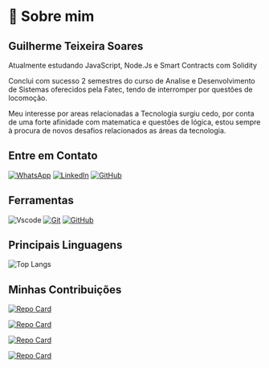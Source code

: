# 🚀 Sobre mim

## Guilherme Teixeira Soares

Atualmente estudando JavaScript, Node.Js e Smart Contracts com Solidity 

Conclui com sucesso 2 semestres do curso de Analise e Desenvolvimento de Sistemas oferecidos pela Fatec, tendo de interromper por questões de locomoção.

Meu interesse por areas relacionadas a Tecnologia surgiu cedo, por conta de uma forte afinidade com matematica e questões de lógica, estou sempre à procura de novos desafios relacionados as áreas da tecnologia.

## Entre em Contato

[![WhatsApp](https://img.shields.io/badge/WhatsApp-25D366?style=for-the-badge&logo=whatsapp&logoColor=white)](https://wa.me/55011958592232)
[![LinkedIn](https://img.shields.io/badge/LinkedIn-0077B5?style=for-the-badge&logo=linkedin&logoColor=white)](https://www.linkedin.com/in/6uilhermeTeixeira/)
[![GitHub](https://img.shields.io/badge/GitHub-100000?style=for-the-badge&logo=github&logoColor=white)](https://github.com/6uilhermeTeixeira)

## Ferramentas

![Vscode](https://img.shields.io/badge/Vscode-007ACC?style=for-the-badge&logo=visual-studio-code&logoColor=white)
[![Git](https://img.shields.io/badge/Git-000?style=for-the-badge&logo=git&logoColor=E94D5F)](https://git-scm.com/doc)
[![GitHub](https://img.shields.io/badge/GitHub-100000?style=for-the-badge&logo=github&logoColor=white)](https://github.com/6uilhermeTeixeira)

## Principais Linguagens

![Top Langs](https://github-readme-stats-git-masterrstaa-rickstaa.vercel.app/api/top-langs/?username=6uilhermeTeixeira&bg_color=000&border_color=30A3DC&title_color=E94D5F&text_color=FFF)

## Minhas Contribuições

[![Repo Card](https://github-readme-stats.vercel.app/api/pin/?username=6uilhermeTeixeira&repo=RequisitandoDadosAPICriptomoedas&bg_color=000&border_color=30A3DC&show_icons=true&icon_color=30A3DC&title_color=E94D5F&text_color=FFF)](https://github.com/6uilhermeTeixeira/RequisitandoDadosAPICriptomoedas)

[![Repo Card](https://github-readme-stats.vercel.app/api/pin/?username=6uilhermeTeixeira&repo=formacaoHTMLDesafio2&bg_color=000&border_color=30A3DC&show_icons=true&icon_color=30A3DC&title_color=E94D5F&text_color=FFF)](https://github.com/6uilhermeTeixeira/formacaoHTMLDesafio2)

[![Repo Card](https://github-readme-stats.vercel.app/api/pin/?username=6uilhermeTeixeira&repo=JogoDaCobrinhaJS&bg_color=000&border_color=30A3DC&show_icons=true&icon_color=30A3DC&title_color=E94D5F&text_color=FFF)](https://github.com/6uilhermeTeixeira/JogoDaCobrinhaJS)

[![Repo Card](https://github-readme-stats.vercel.app/api/pin/?username=6uilhermeTeixeira&repo=PolygonNFT&bg_color=000&border_color=30A3DC&show_icons=true&icon_color=30A3DC&title_color=E94D5F&text_color=FFF)](https://github.com/6uilhermeTeixeira/PolygonNFT)
